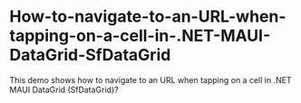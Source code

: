 # How-to-navigate-to-an-URL-when-tapping-on-a-cell-in-.NET-MAUI-DataGrid-SfDataGrid
This demo shows how to navigate to an URL when tapping on a cell in .NET MAUI DataGrid (SfDataGrid)?
